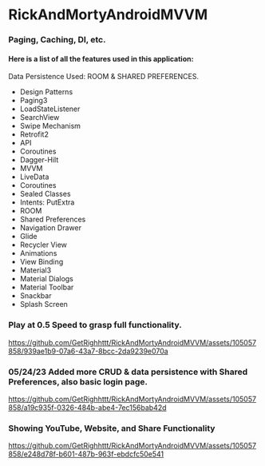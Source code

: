 # RickAndMortyAndroidMVVM
### Paging, Caching, DI, etc.

#### Here is a list of all the features used in this application:

Data Persistence Used: ROOM & SHARED PREFERENCES.

- Design Patterns
- Paging3
- LoadStateListener
- SearchView
- Swipe Mechanism
- Retrofit2
- API
- Coroutines
- Dagger-Hilt
- MVVM
- LiveData
- Coroutines
- Sealed Classes
- Intents: PutExtra
- ROOM
- Shared Preferences
- Navigation Drawer
- Glide
- Recycler View
- Animations
- View Binding
- Material3
- Material Dialogs
- Material Toolbar
- Snackbar
- Splash Screen

### Play at 0.5 Speed to grasp full functionality.
https://github.com/GetRighhttt/RickAndMortyAndroidMVVM/assets/105057858/939ae1b9-07a6-43a7-8bcc-2da9239e070a

### 05/24/23 Added more CRUD & data persistence with Shared Preferences, also basic login page.

https://github.com/GetRighhttt/RickAndMortyAndroidMVVM/assets/105057858/a19c935f-0326-484b-abe4-7ec156bab42d

### Showing YouTube, Website, and Share Functionality

https://github.com/GetRighhttt/RickAndMortyAndroidMVVM/assets/105057858/e248d78f-b601-487b-963f-ebdcfc50e541


